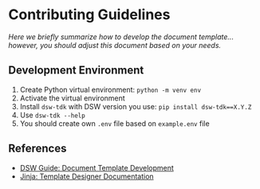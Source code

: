 # Contributing Guidelines

*Here we briefly summarize how to develop the document template... however, you should adjust this document based on your needs.*

## Development Environment

1. Create Python virtual environment: `python -m venv env`
2. Activate the virtual environment
3. Install `dsw-tdk` with DSW version you use: `pip install dsw-tdk==X.Y.Z`
4. Use `dsw-tdk --help`
5. You should create own `.env` file based on `example.env` file

## References

- [DSW Guide: Document Template Development](https://guide.ds-wizard.org/en/latest/more/development/document-templates/index.html)
- [Jinja: Template Designer Documentation](https://jinja.palletsprojects.com/en/3.1.x/templates/)
